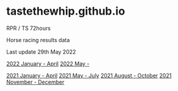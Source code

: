 # tastethewhip.github.io

RPR / TS 72hours

Horse racing results data

Last update 29th May 2022 

<a href = https://tastethewhip.github.io/2022_part_i.html>2022 January - April</a>
<a href = https://tastethewhip.github.io/2022_part_ii.html>2022 May - </a>

<a href = https://tastethewhip.github.io/2021_part_i.html>2021 January - April</a>
<a href = https://tastethewhip.github.io/2021_part_ii.html>2021 May - July</a>
<a href = https://tastethewhip.github.io/2021_part_iii.html>2021 August - October</a>
<a href = https://tastethewhip.github.io/2021_part_iv.html>2021 November - December</a>
